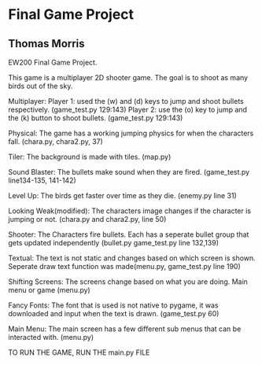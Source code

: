 # Final Game Project
## Thomas Morris
 
 EW200 Final Game Project. 

This game is a multiplayer 2D shooter game. The goal is to shoot as many birds out of the sky.


Multiplayer: Player 1: used the (w) and (d) keys to jump and shoot bullets respectively. (game_test.py 129:143) Player 2: use the (o) key to jump and the (k) button to shoot bullets. (game_test.py 129:143)

Physical: The game has a working jumping physics for when the characters fall. (chara.py, chara2.py, 37)

Tiler: The background is made with tiles. (map.py)

Sound Blaster: The bullets make sound when they are fired. (game_test.py line134-135, 141-142)

Level Up: The birds get faster over time as they die. (enemy.py line 31)

Looking Weak(modified): The characters image changes if the character is jumping or not. (chara.py and chara2.py, line 50)

Shooter: The Characters fire bullets. Each has a seperate bullet group that gets updated independently (bullet.py game_test.py line 132,139)

Textual: The text is not static and changes based on which screen is shown. Seperate draw text function was made(menu.py, game_test.py line 190)

Shifting Screens: The screens change based on what you are doing. Main menu or game (menu.py)

Fancy Fonts: The font that is used is not native to pygame, it was downloaded and input when the text is drawn. (game_test.py 60)

Main Menu: The main screen has a few different sub menus that can be interacted with. (menu.py)

TO RUN THE GAME, RUN THE main.py FILE
